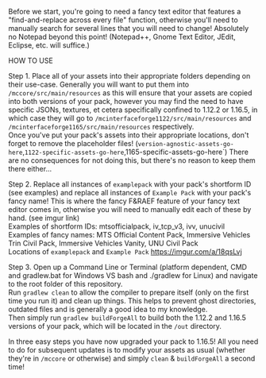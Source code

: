 Before we start, you're going to need a fancy text editor that features a "find-and-replace across every file" function, otherwise you'll need to manually search for several lines that you will need to change! Absolutely no Notepad beyond this point! (Notepad++, Gnome Text Editor, JEdit, Eclipse, etc. will suffice.)  
  
HOW TO USE  
  
Step 1. Place all of your assets into their appropriate folders depending on their use-case. Generally you will want to put them into `/mccore/src/main/resources` as this will ensure that your assets are copied into both versions of your pack, however you may find the need to have specific JSONs, textures, et cetera specifically confined to 1.12.2 or 1.16.5, in which case they will go to `/mcinterfaceforge1122/src/main/resources` and `/mcinterfaceforge1165/src/main/resources` respectively.  
Once you've put your pack's assets into their appropriate locations, don't forget to remove the placeholder files! (`version-agnostic-assets-go-here`,`1122-specific-assets-go-here`,1165-specific-assets-go-here`) There are no consequences for not doing this, but there's no reason to keep them there either...

Step 2. Replace all instances of `examplepack` with your pack's shortform ID (see examples) and replace all instances of `Example Pack` with your pack's fancy name! This is where the fancy F&RAEF feature of your fancy text editor comes in, otherwise you will need to manually edit each of these by hand. (see imgur link)  
Examples of shortform IDs: mtsofficialpack, iv_tcp_v3, ivv, unucivil  
Examples of fancy names: MTS Official Content Pack, Immersive Vehicles Trin Civil Pack, Immersive Vehicles Vanity, UNU Civil Pack  
Locations of `examplepack` and `Example Pack` https://imgur.com/a/18qsLvj  

Step 3. Open up a Command Line or Terminal (platform dependent, CMD and gradlew.bat for Windows VS bash and ./gradlew for Linux) and navigate to the root folder of this repository.  
Run `gradlew clean` to allow the compiler to prepare itself (only on the first time you run it) and clean up things. This helps to prevent ghost directories, outdated files and is generally a good idea to my knowledge.  
Then simply run `gradlew buildForgeAll` to build both the 1.12.2 and 1.16.5 versions of your pack, which will be located in the `/out` directory.

In three easy steps you have now upgraded your pack to 1.16.5! All you need to do for subsequent updates is to modify your assets as usual (whether they're in `/mccore` or otherwise) and simply `clean` & `buildForgeAll` a second time!
